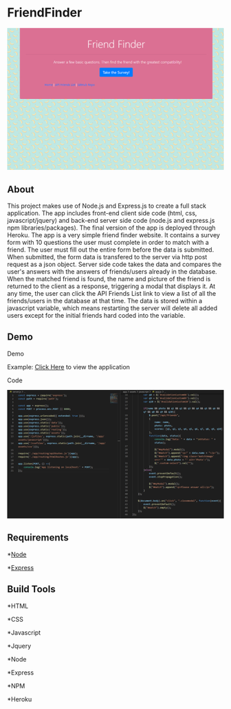 # FriendFinder

![Screenshot](/app/assets/images/screenshot.png)

## About

This project makes use of Node.js and Express.js to create a full stack application. The app includes front-end client side code (html, css, javascript/jquery) and back-end server side code (node.js and express.js npm libraries/packages). The final version of the app is deployed through Heroku. The app is a very simple friend finder website. It contains a survey form with 10 questions the user must complete in order to match with a friend. The user must fill out the entire form before the data is submitted. When submitted, the form data is transfered to the server via http post request as a json object. Server side code takes the data and compares the user's answers with the answers of friends/users already in the database. When the matched friend is found, the name and picture of the friend is returned to the client as a response, triggering a modal that displays it. At any time, the user can click the API Friends List link to view a list of all the friends/users in the database at that time. The data is stored within a javascript variable, which means restarting the server will delete all added users except for the initial friends hard coded into the variable.

## Demo

Demo

Example: [Click Here](https://aqueous-falls-82583.herokuapp.com/) to view the application

Code

![Code](/app/assets/images/code.png)

## Requirements

*[Node](https://nodejs.org/en/)

*[Express](https://expressjs.com/)

## Build Tools

*HTML

*CSS

*Javascript

*Jquery

*Node

*Express

*NPM

*Heroku